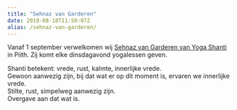 ```yaml
---
title: "Sehnaz van Garderen"
date: 2019-08-18T11:50:07Z
alias: /sehnaz-van-garderen/
---
```

<!-- wp:paragraph -->
<p>Vanaf 1 september verwelkomen wij <a href="https://piith.nl/wie-doet-wat/sehnaz-van-garderen/">Sehnaz van Garderen van Yoga Shanti</a> in Piith. Zij komt elke dinsdagavond yogalessen geven.</p>
<!-- /wp:paragraph -->

<!-- wp:paragraph -->
<p>Shanti betekent: vrede, rust, kalmte, innerlijke vrede.<br /> Gewoon aanwezig zijn, bij dat wat er op dit moment is, ervaren we innerlijke vrede.<br /> Stilte, rust, simpelweg aanwezig zijn.<br /> Overgave aan dat wat is.</p>
<!-- /wp:paragraph -->

<!-- wp:image {"id":2509,"align":"center"} -->
<div class="wp-block-image"><figure class="aligncenter"><img src="https://res.cloudinary.com/piith/image/upload/2019/08/Senni-mobiel-15-08-2019-239.jpg" alt="" class="wp-image-2509"/></figure></div>
<!-- /wp:image -->